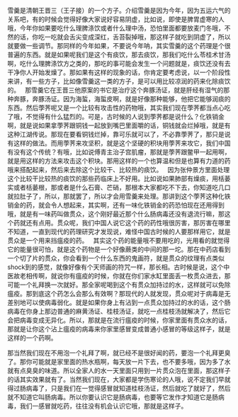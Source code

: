 雪羹是清朝王晋三（王子接）的一个方子。介绍雪羹是因为今年，因为五运六气的关系吧，有的时候会觉得好像大家说好容易阴虚，比如说，即使是脾胃虚寒的人哦，今年你如果要吃什么理脾涤饮或者什么理中汤，恐怕里面都要放麦门冬哦，不然的话，你吃一吃就会舌尖变成深红，舌苔裂掉哦，那这样子就吃到阴虚了，所以就要做一些调节。那同样的今年如果，不要说今年呐，其实雪羹的这个药理是个很普遍的东西。就是如果呢我们是这个有痰饮，那去痰饮，那我们吃什么苓桂术甘汤啊，吃什么理脾涤饮方之类的，那吃的事可能会发生一个问题就是，痰饮还没有去干净你人开始发燥了。那如果有这样的现象的话，你肯定要考虑说，以一个阶段性来讲，有一些方子，比如像雪羹这一类的方子，是可以用比较凉润的药来化除痰饮的。
 
那雪羹它在王晋三他原案的书它是治疗这个奔豚汤证，就是肝经有湿气的那种奔豚，奔豚汤证。因为海蜇，海蜇皮啊，就是好像那种能够，他把它能够润痰的东西。然后荸荠呢又是一个比较有攻击性的药物哦，其实我们现在荸荠都当点心吃了哦，不觉得有什么猛烈的。可是，古时候的人说到荸荠都是说什么？化铁销金啊，就是说如果拿荸荠跟铜钱一起放到嘴巴里面嚼的话，铜钱就会烂掉哦，就是有这种江湖传说。那现在要看铜钱烂掉，靠可乐就可以了，不必靠荸荠了，那只是说有这样的做法。而用荸荠来攻坚积，就是这个坚硬的积块用荸荠来攻它，我们中国有没有这个传统？有哦，比如说傅青主治子宫肌瘤，那就是荸荠跟鳖甲一起用啊，就是用这样的方法来攻击这个积块。那用这样的一个也算温和但是也算有力道的药哦来搭配起来，然后来去除这个比较干、比较热的痰饮。
 
因为张仲景方里面处理这个比较干比较热的痰饮的那些药临床上不好用。比如说如果肺部有燥痰，用栝蒌实或者栝蒌根，那或者是什么石膏、芒硝，那根本大家都吃不下去，你知道吃几口就拉肚子了，所以，那就罢了，所以才会用雪羹来处理。那讲到这个荸荠这种化铁销金的药，就会令人想起来，其实啊，还有一味化铁销金的药恐怕现在还用得到哦，就是有一味药叫做贯众，这个刚好最近那个什么肠病毒还没有退流行嘛，那这个药就还有点用。贯众呢，我们中国人说它这个药的药性哦很厉害，那厉害在哪里不知道，一直到现代的药理研究才发现说，难怪中国古时候的人要那样用它，就是贯众是一个用来挡瘟疫的药。
 
其实这个药的能量哦不要用吃的，光用看的就觉得它的能量很可怕，就是这个药物是一个好像蕨类的中间的那一坨。那在中药店看到一个切了片的贯众，你会看到一个什么东西的鬼画符，就是贯众的纹理有点类似shock到的感觉，就像好像有个天师画的符咒一样，那长相。古时候是说，这个中医故老相传啊，就说你有瘟疫的时候，你就在你们家水缸里面丢一枚贯众进去，那可能一个礼拜换一次就好。那全家呢喝到这个有贯众加持过的水，这样就可以免除瘟疫。那到底这个药怎么会那么有效啊？那现代的人就发现，贯众呢对于病毒是无差别地可以使病毒弱化。就是如果你身上有沾到一点贯众加持过的水的话，这个肠病毒在你身上那边普通的麻黄汤证、桂枝汤证，就吃一点桂枝汤就解决了，然后它会把病毒变成无异化。所以，那就是在流行瘟疫的时候，你家里面有贯众水的话，那就是让你这个沾上瘟疫的病毒来你家里感冒变成普通小感冒的等级这样子，就是这样的一个药啊。

那当然我们现在不用泡一个礼拜了啊，就已经不是很好闻的药，要泡一个礼拜更臭了。那你可能就是家里面的热水瓶啊，每天放一片下去，也不要多哦，因为多了水就有点臭臭的味道。所以全家人的水一天里面只用到一片贯众泡在里面，那这样子的话其实效果就有了。当然我们现在，大家都是学伤寒论的人哦，说不定我们早就得过肠病毒了，只是我们在一觉得感冒就知道桂枝汤证，然后就吃了就好了，然后就不知道它叫肠病毒。所以你要认识它是肠病毒，也要等它发作才知道它是肠病毒，我们一感冒就吃药，往往没有机会认识它哦，那就是这样子。

